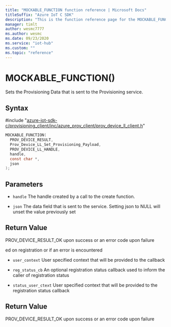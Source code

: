 ```yaml
---                             
title: "MOCKABLE_FUNCTION function reference | Microsoft Docs" 
titleSuffix: "Azure IoT C SDK"            
description: "This is the function reference page for the MOCKABLE_FUNCTION() function in the Azure IoT C SDK. This SDK is used with Azure IoT Hub and Azure IoT Hub Device Provisioning Service"            
manager: timlt                 
author: wesmc7777              
ms.author: wesmc               
ms.date: 09/23/2020                    
ms.service: "iot-hub"             
ms.custom: ""                
ms.topic: "reference"        
---                            
```


# MOCKABLE_FUNCTION()

Sets the Provisioning Data that is sent to the Provisioning service.

## Syntax

\#include "[azure-iot-sdk-c/provisioning_client/inc/azure_prov_client/prov_device_ll_client.h](../prov-device-ll-client-h.md)"  
```C
MOCKABLE_FUNCTION(
  PROV_DEVICE_RESULT,
  Prov_Device_LL_Set_Provisioning_Payload,
  PROV_DEVICE_LL_HANDLE,
  handle,
  const char *,
  json
);
```

## Parameters
* `handle` The handle created by a call to the create function. 

* `json` The data field that is sent to the service. Setting json to NULL will unset the value previously set

## Return Value
PROV_DEVICE_RESULT_OK upon success or an error code upon failure

ed on registration or if an error is encountered 

* `user_context` User specified context that will be provided to the callback 

* `reg_status_cb` An optional registration status callback used to inform the caller of registration status 

* `status_user_ctext` User specified context that will be provided to the registration status callback

## Return Value
PROV_DEVICE_RESULT_OK upon success or an error code upon failure

